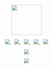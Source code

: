 
<div id="header" align="center">
  <img src="https://media.giphy.com/media/fwWN1z5x11VaLEqMdD/giphy.gif" width="100"/>
</div>




<p align='center'>
<a href="">
  <img src="https://img.shields.io/badge/twitter-%231DA1F2.svg?&style=for-the-badge&logo=twitter&logoColor=white" />
</a>&nbsp;&nbsp;
<a href="https://www.linkedin.com/in/riya-tyagi-5b42a313a">
  <img src="https://img.shields.io/badge/linkedin-%230077B5.svg?&style=for-the-badge&logo=linkedin&logoColor=white" />
</a>&nbsp;&nbsp;
<a href="https://medium.com/@tyagi.riyaa2022">
  <img src="https://img.shields.io/badge/medium-%2312100E.svg?&style=for-the-badge&logo=medium&logoColor=white" />
</a>&nbsp;&nbsp;
<a href="mailto:tyagi.riyaa2022@gmail.com">
  <img src="https://img.shields.io/badge/email me-%23D14836.svg?&style=for-the-badge&logo=gmail&logoColor=white" />
</a>&nbsp;&nbsp;
<img src="https://gpvc.arturio.dev/riyatyagi99" />
</p>




<p align='center'><a href="https://github.com/riyatyagi99">
  <img align="center" src="https://github-readme-stats.vercel.app/api/top-langs/?username=riyatyagi99&theme=dark&hide_langs_below=1" />
</a></p>


<p align='center'>
<img src="https://github-readme-stats.vercel.app/api?username=riyatyagi99&show_icons=true&title_color=ffffff&icon_color=bb2acf&text_color=daf7dc&bg_color=191919">
  </p>
